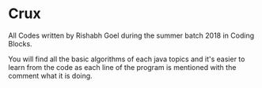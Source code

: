 # Crux
All Codes written by Rishabh Goel during the summer batch 2018 in Coding Blocks. 

You will find all the basic algorithms of each java topics and it's easier to learn from the code as each line of the program is mentioned with the comment what it is doing.

